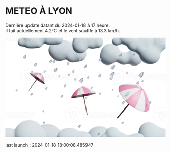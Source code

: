 # METEO À LYON

Dernière update datant du 2024-01-18 à 17 heure.  
Il fait actuellement 4.2°C et le vent souffle à 13.3 km/h.      

![](./.github/rain.png)

last launch : 2024-01-18 18:00:08.485947
